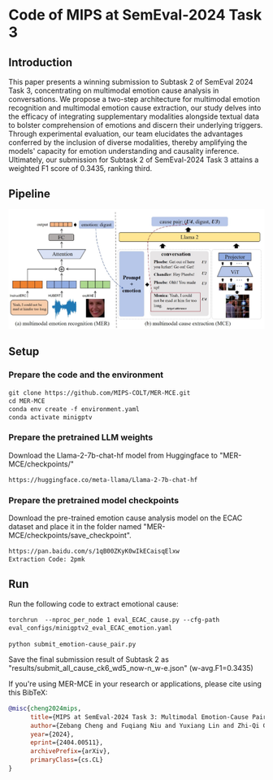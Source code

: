 # Code of MIPS at SemEval-2024 Task 3  

## Introduction  

This paper presents a winning submission to Subtask 2 of SemEval 2024 Task 3, concentrating on multimodal emotion cause analysis in conversations. We propose a two-step architecture for multimodal emotion recognition and multimodal emotion cause extraction, our study delves into the efficacy of integrating supplementary modalities alongside textual data to bolster comprehension of emotions and discern their underlying triggers. Through experimental evaluation, our team elucidates the advantages conferred by the inclusion of diverse modalities, thereby amplifying the models' capacity for emotion understanding and causality inference. Ultimately, our submission for Subtask 2 of SemEval-2024 Task 3 attains a weighted F1 score of 0.3435, ranking third.

## Pipeline
![pipeline](./images/pipeline_prompt.jpg)

## Setup
### Prepare the code and the environment

```
git clone https://github.com/MIPS-COLT/MER-MCE.git
cd MER-MCE
conda env create -f environment.yaml
conda activate minigptv
```  

### Prepare the pretrained LLM weights
Download the Llama-2-7b-chat-hf model from Huggingface to "MER-MCE/checkpoints/"  
```
https://huggingface.co/meta-llama/Llama-2-7b-chat-hf
```

### Prepare the pretrained model checkpoints
Download the pre-trained emotion cause analysis model on the ECAC dataset and place it in the folder named "MER-MCE/checkpoints/save_checkpoint".
```
https://pan.baidu.com/s/1qB00ZKyK0wIkECaisqElxw 
Extraction Code: 2pmk 
```

## Run
Run the following code to extract emotional cause:  

```
torchrun  --nproc_per_node 1 eval_ECAC_cause.py --cfg-path eval_configs/minigptv2_eval_ECAC_emotion.yaml

python submit_emotion-cause_pair.py
```
Save the final submission result of Subtask 2 as "results/submit_all_cause_ck6_wd5_now-n_w-e.json" (w-avg.F1=0.3435)



If you're using MER-MCE in your research or applications, please cite using this BibTeX:
```bibtex
@misc{cheng2024mips,
      title={MIPS at SemEval-2024 Task 3: Multimodal Emotion-Cause Pair Extraction in Conversations with Multimodal Language Models}, 
      author={Zebang Cheng and Fuqiang Niu and Yuxiang Lin and Zhi-Qi Cheng and Bowen Zhang and Xiaojiang Peng},
      year={2024},
      eprint={2404.00511},
      archivePrefix={arXiv},
      primaryClass={cs.CL}
}
